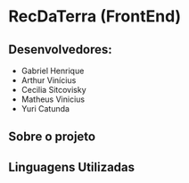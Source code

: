 # RecDaTerra (FrontEnd)

## Desenvolvedores:
- Gabriel Henrique
- Arthur Vinícius
- Cecilia Sitcovisky
- Matheus Vinicius
- Yuri Catunda

## Sobre o projeto

## Linguagens Utilizadas
